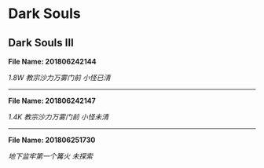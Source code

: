 # Dark Souls #
## Dark Souls III ##
**File Name: 201806242144**

*1.8W 教宗沙力万雾门前 小怪已清*

----------
**File Name: 201806242147**

*1.4K 教宗沙力万雾门前 小怪未清*

----------
**File Name: 201806251730**

*地下监牢第一个篝火 未探索*
